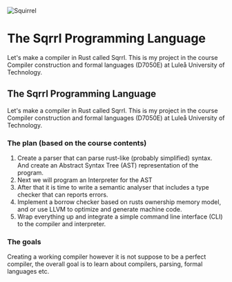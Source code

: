 ![Squirrel](https://raw.githubusercontent.com/Aleman778/sqrrl-lang/master/logo.png)
# The Sqrrl Programming Language
Let's make a compiler in Rust called Sqrrl.
This is my project in the course Compiler construction and formal languages (D7050E) at Luleå University of Technology.

## The Sqrrl Programming Language

Let's make a compiler in Rust called Sqrrl. This is my project in the course Compiler construction and formal languages \(D7050E\) at Luleå University of Technology.

### The plan \(based on the course contents\)

1. Create a parser that can parse rust-like \(probably simplified\) syntax. And create an Abstract Syntax Tree \(AST\) representation of the program.
2. Next we will program an Interpreter for the AST
3. After that it is time to write a semantic analyser that includes a type checker that can reports errors.
4. Implement a borrow checker based on rusts ownership memory model, and or use LLVM to optimize and generate machine code.
5. Wrap everything up and integrate a simple command line interface \(CLI\) to the compiler and interpreter.

### The goals

Creating a working compiler however it is not suppose to be a perfect compiler, the overall goal is to learn about compilers, parsing, formal languages etc.

